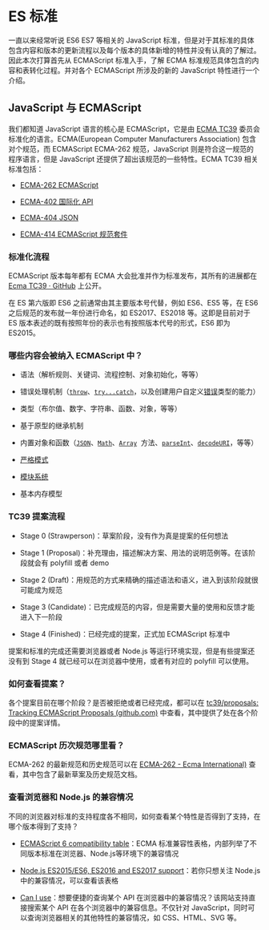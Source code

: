 # ES 标准

一直以来经常听说 ES6 ES7 等相关的 JavaScript 标准，但是对于其标准的具体包含内容和版本的更新流程以及每个版本的具体新增的特性并没有认真的了解过。因此本次打算首先从 ECMAScript 标准入手，了解 ECMA 标准规范具体包含的内容和表转化过程。并对各个 ECMAScript 所涉及的新的 JavaScript 特性进行一个介绍。

## JavaScript 与 ECMAScript

我们都知道 JavaScript 语言的核心是 ECMAScript，它是由 [ECMA TC39](https://tc39.es/) 委员会标准化的语言。ECMA(European Computer Manufacturers Association) 包含对个规范，而 ECMAScript ECMA-262 规范，JavaScript 则是符合这一规范的程序语言，但是 JavaScript 还提供了超出该规范的一些特性。ECMA TC39 相关标准包括：

- [ECMA-262 ECMAScript](https://tc39.es/ecma262/)

- [ECMA-402 国际化 API](https://tc39.es/ecma402/)

- [ECMA-404 JSON](https://www.ecma-international.org/publications-and-standards/standards/ecma-404/)

- [ECMA-414 ECMAScript 规范套件](https://www.ecma-international.org/publications-and-standards/standards/ecma-414/)

### 标准化流程

ECMAScript 版本每年都有 ECMA 大会批准并作为标准发布，其所有的进展都在 [Ecma TC39 · GitHub](https://github.com/tc39) 上公开。

在 ES 第六版即 ES6 之前通常由其主要版本号代替，例如 ES6、ES5 等，在 ES6 之后规范的发布就一年份进行命名，如 ES2017、ES2018 等。这即是目前对于 ES 版本表述的既有按照年份的表示也有按照版本代号的形式，ES6 即为 ES2015。

### 哪些内容会被纳入 ECMAScript 中？

- 语法（解析规则、关键词、流程控制、对象初始化，等等）

- 错误处理机制（[`throw`](https://developer.mozilla.org/zh-CN/docs/Web/JavaScript/Reference/Statements/throw)、[`try...catch`](https://developer.mozilla.org/zh-CN/docs/Web/JavaScript/Reference/Statements/try...catch)，以及创建用户自定义[错误](https://developer.mozilla.org/zh-CN/docs/Web/JavaScript/Reference/Global_Objects/Error)类型的能力）

- 类型（布尔值、数字、字符串、函数、对象，等等）

- 基于原型的继承机制

- 内置对象和函数（[`JSON`](https://developer.mozilla.org/zh-CN/docs/Web/JavaScript/Reference/Global_Objects/JSON)、[`Math`](https://developer.mozilla.org/zh-CN/docs/Web/JavaScript/Reference/Global_Objects/Math)、[`Array`](https://developer.mozilla.org/zh-CN/docs/Web/JavaScript/Reference/Global_Objects/Array)  方法、[`parseInt`](https://developer.mozilla.org/zh-CN/docs/Web/JavaScript/Reference/Global_Objects/parseInt)、[`decodeURI`](https://developer.mozilla.org/zh-CN/docs/Web/JavaScript/Reference/Global_Objects/decodeURI)，等等）

- [严格模式](https://developer.mozilla.org/zh-CN/docs/Web/JavaScript/Reference/Strict_mode)

- [模块系统](https://developer.mozilla.org/zh-CN/docs/Web/JavaScript/Guide/Modules)

- 基本内存模型

### TC39 提案流程

- Stage 0 (Strawperson)：草案阶段，没有作为真是提案的任何想法

- Stage 1 (Proposal)：补充理由，描述解决方案、用法的说明范例等。在该阶段就会有 polyfill 或者 demo

- Stage 2 (Draft)：用规范的方式来精确的描述语法和语义，进入到该阶段就很可能成为规范

- Stage 3 (Candidate)：已完成规范的内容，但是需要大量的使用和反馈才能进入下一阶段

- Stage 4 (Finished)：已经完成的提案，正式加 ECMAScript 标准中

提案和标准的完成还需要浏览器或者 Node.js 等运行环境实现，但是有些提案还没有到 Stage 4 就已经可以在浏览器中使用，或者有对应的 polyfill 可以使用。

### 如何查看提案？

各个提案目前在哪个阶段？是否被拒绝或者已经完成，都可以在 [tc39/proposals: Tracking ECMAScript Proposals (github.com)](https://github.com/tc39/proposals)  中查看，其中提供了处在各个阶段中的提案详情。

### ECMAScript 历次规范哪里看？

ECMA-262 的最新规范和历史规范可以在 [ECMA-262 - Ecma International)](https://www.ecma-international.org/publications-and-standards/standards/ecma-262/) 查看，其中包含了最新草案及历史规范文档。

### 查看浏览器和 Node.js 的兼容情况

不同的浏览器对标准的支持程度各不相同，如何查看某个特性是否得到了支持，在哪个版本得到了支持？

- [ECMAScript 6 compatibility table](https://kangax.github.io/compat-table/es6/)：ECMA 标准兼容性表格，内部列举了不同版本标准在浏览器、Node.js等环境下的兼容情况

- [Node.js ES2015/ES6, ES2016 and ES2017 support](https://node.green/)：若你只想关注 Node.js 中的兼容情况，可以查看该表格

- [Can I use](https://caniuse.com/)：想要便捷的查询某个 API 在浏览器中的兼容情况？该网站支持直接搜索某个 API 在各个浏览器中的兼容信息。不仅针对 JavaScript，同时可以查询浏览器相关的其他特性的兼容情况，如 CSS、HTML、SVG 等。
